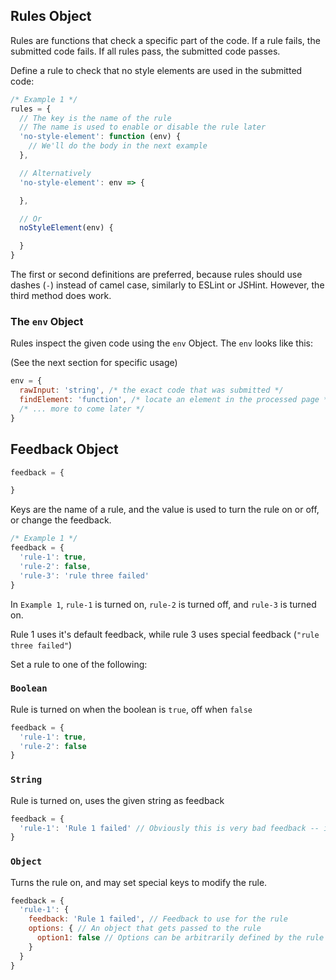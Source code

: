 ## Rules Object

Rules are functions that check a specific part of the code. If a rule fails, the submitted code fails. If all rules pass, the submitted code passes.

Define a rule to check that no style elements are used in the submitted code:

```javascript
/* Example 1 */
rules = {
  // The key is the name of the rule
  // The name is used to enable or disable the rule later
  'no-style-element': function (env) {
    // We'll do the body in the next example
  },

  // Alternatively
  'no-style-element': env => {

  },

  // Or
  noStyleElement(env) {

  }  
}
```

The first or second definitions are preferred, because rules should use dashes (`-`) instead of camel case, similarly to ESLint or JSHint. However, the third method does work.

### The `env` Object

Rules inspect the given code using the `env` Object. The `env` looks like this:

(See the next section for specific usage)

```javascript
env = {
  rawInput: 'string', /* the exact code that was submitted */
  findElement: 'function', /* locate an element in the processed page */
  /* ... more to come later */
}
```


## Feedback Object

```javascript
feedback = {

}
```

Keys are the name of a rule, and the value is used to turn the rule on or off, or change the feedback.

```javascript
/* Example 1 */
feedback = {
  'rule-1': true,
  'rule-2': false,
  'rule-3': 'rule three failed'
}
```

In `Example 1`, `rule-1` is turned on, `rule-2` is turned off, and `rule-3` is turned on.

Rule 1 uses it's default feedback, while rule 3 uses special feedback (`"rule three failed"`)

Set a rule to one of the following:

### `Boolean`

Rule is turned on when the boolean is `true`, off when `false`

```javascript
feedback = {
  'rule-1': true,
  'rule-2': false
}
```

### `String`

Rule is turned on, uses the given string as feedback

```javascript
feedback = {
  'rule-1': 'Rule 1 failed' // Obviously this is very bad feedback -- it's just an example
}
```

### `Object`

Turns the rule on, and may set special keys to modify the rule.

```javascript
feedback = {
  'rule-1': {
    feedback: 'Rule 1 failed', // Feedback to use for the rule
    options: { // An object that gets passed to the rule
      option1: false // Options can be arbitrarily defined by the rule
    }
  }
}
```
